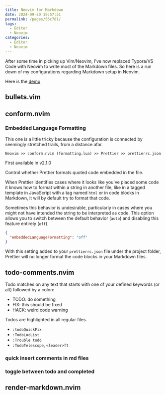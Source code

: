 ```yaml
---
title: Neovim for Markdown
date: 2024-09-20 19:57:51
permalink: /pages/56c781/
tags:
  - Editor
  - Neovim
categories:
  - Editor
  - Neovim
---
```


After some time in picking up Vim/Neovim, I've now replaced Typora/VS Code with Neovim to write most of the Markdown files. So here is a run down of my configurations regarding Markdown setup in Neovim.

Here is the [demo](https://youtu.be/c0cuvzK1SDo?si=_y4KTlpgScbwbWOi)

## bullets.vim

## conform.nvim

### Embedded Language Formatting

This one is a little tricky because the configuration is connected by seemingly stretched trails, from a distance afar.

`Neovim >> conform.nvim (formatting.lua) >> Prettier >> prettierrc.json`

First available in v2.1.0

Control whether Prettier formats quoted code embedded in the file.

When Prettier identifies cases where it looks like you've placed some code it knows how to format within a string in another file, like in a tagged template in JavaScript with a tag named `html` or in code blocks in Markdown, it will by default try to format that code.

Sometimes this behavior is undesirable, particularly in cases where you might not have intended the string to be interpreted as code. This option allows you to switch between the default behavior (`auto`) and disabling this feature entirely (`off`).

```json
{
  "embeddedLanguageFormatting": "off"
}
```

With this setting added to your `prettierrc.json` file under the project folder, Prettier will no longer format the code blocks in your Markdown files.

## todo-comments.nvim

Todo matches on any text that starts with one of your defined keywords (or alt) followed by a colon:

- TODO: do something
- FIX: this should be fixed
- HACK: weird code warning

Todos are highlighted in all regular files.

<!--PERF:-->
<!--HACK:-->
<!--TODO:-->
<!--NOTE:-->
<!--INFO:-->
<!--FIX:-->
<!--WARNING:-->
<!--WARN:-->
<!--TEST:-->
<!--BUG:-->

- `:todoQuickFix`
- `:TodoLocList`
- `:Trouble todo`
- `:TodoTelescope`, `<leader>ft`

### quick insert comments in md files

### toggle between todo and completed

## render-markdown.nvim
